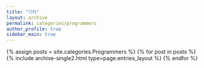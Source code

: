 ```yaml
---
title: "기타"
layout: archive
permalink: categories/programmers
author_profile: true
sidebar_main: true
---
```



{% assign posts = site.categories.Programmers %}
{% for post in posts %} {% include archive-single2.html type=page.entries_layout %} {% endfor %}
